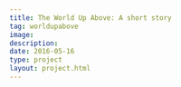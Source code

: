 ```yaml
---
title: The World Up Above: A short story
tag: worldupabove
image: 
description: 
date: 2016-05-16
type: project
layout: project.html
---
```



